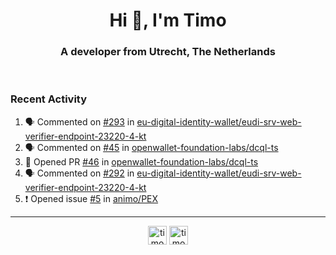<h1 align="center">Hi 👋, I'm Timo</h1>
<h3 align="center">A developer from Utrecht, The Netherlands</h3>
<br/>
<!-- https://github.com/rahuldkjain/github-profile-readme-generator --!>

<!--  <p align="left"><img src="https://github-readme-stats.vercel.app/api?username=timoglastra&show_icons=true&count_private=true&" alt="timoglastra" /></p> --!>

<!--
Github language stats
<p align="left"><img src="https://github-readme-stats.vercel.app/api/top-langs/?username=timoglastra&layout=compact" alt="timoglastra" /><p>
-->

<!-- Codestats language stats -->
<!-- <p align="left"><img src="https://codestats-readme.vercel.app/api/top-langs/?username=timoglastra&layout=compact&language_count=12" alt="timoglastra" /><p>    --!>
  
<h3>Recent Activity</h3>

<!--START_SECTION:activity-->
1. 🗣 Commented on [#293](https://github.com/eu-digital-identity-wallet/eudi-srv-web-verifier-endpoint-23220-4-kt/issues/293#issuecomment-2747788927) in [eu-digital-identity-wallet/eudi-srv-web-verifier-endpoint-23220-4-kt](https://github.com/eu-digital-identity-wallet/eudi-srv-web-verifier-endpoint-23220-4-kt)
2. 🗣 Commented on [#45](https://github.com/openwallet-foundation-labs/dcql-ts/issues/45#issuecomment-2747775724) in [openwallet-foundation-labs/dcql-ts](https://github.com/openwallet-foundation-labs/dcql-ts)
3. 💪 Opened PR [#46](https://github.com/openwallet-foundation-labs/dcql-ts/pull/46) in [openwallet-foundation-labs/dcql-ts](https://github.com/openwallet-foundation-labs/dcql-ts)
4. 🗣 Commented on [#292](https://github.com/eu-digital-identity-wallet/eudi-srv-web-verifier-endpoint-23220-4-kt/issues/292#issuecomment-2747501220) in [eu-digital-identity-wallet/eudi-srv-web-verifier-endpoint-23220-4-kt](https://github.com/eu-digital-identity-wallet/eudi-srv-web-verifier-endpoint-23220-4-kt)
5. ❗ Opened issue [#5](https://github.com/animo/PEX/issues/5) in [animo/PEX](https://github.com/animo/PEX)
<!--END_SECTION:activity-->

---

<p align="center">
<a href="https://twitter.com/timoglastra" target="blank"><img align="center" src="https://cdn.jsdelivr.net/npm/simple-icons@3.0.1/icons/twitter.svg" alt="timoglastra" height="30" width="30" /></a>
<a href="https://linkedin.com/in/timoglastra" target="blank"><img align="center" src="https://cdn.jsdelivr.net/npm/simple-icons@3.0.1/icons/linkedin.svg" alt="timoglastra" height="30" width="30" /></a>
</p>



